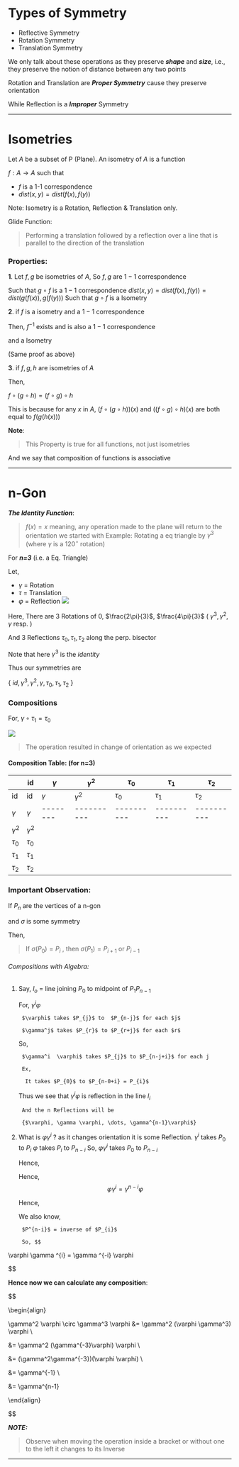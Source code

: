 
# Types of Symmetry

- Reflective Symmetry 
- Rotation  Symmetry
- Translation Symmetry

We only talk about these operations as they preserve ***shape***  and ***size***, i.e., they preserve the notion of distance between any two points

Rotation and Translation are ***Proper Symmetry*** cause they preserve orientation

While Reflection is a ***Improper*** Symmetry

----------------------------------

# Isometries

Let $A$ be a subset of P (Plane). An isometry of $A$ is a function 

$f: A  \to A$ such that 

- $f$ is a 1-1 correspondence
- $dist(x,y) = dist(f(x),f(y))$

Note: Isometry is a Rotation, Reflection & Translation only.

Glide Function: 

>Performing a translation followed by a reflection over a line that is parallel to the direction of the translation

### Properties:

**1**. Let $f,g$ be isometries of $A$, So $f,g$ are $1-1$ correspondence

   Such that $g \circ f$ is a $1-1$ correspondence 
   $dist(x,y) = dist(f(x),f(y)) =dist(g(f(x)),g(f(y)))$
   Such that $g\circ f$ is a Isometry

**2**. if $f$ is a isometry and a $1-1$ correspondence 

   Then, $f^{-1}$ exists and is also a $1-1$ correspondence 

   and a Isometry

   (Same proof as above)

**3**. if $f,g,h$ are isometries of $A$

   Then, 

   

   $f \circ (g \circ h) = (f\circ g)\circ h$

   

   This is because for any $x$ in $A$,  $(f \circ (g \circ h))(x)$ and $((f\circ g)\circ h)(x)$ are both equal to $f(g(h(x)))$ 

   

   **Note**: 

>This Property is true for all functions, not just isometries

   And we say that composition of functions is associative      

--------------------------
# n-Gon

***The Identity Function***:

> $f(x) = x$
> meaning, any operation made to the plane will return to the orientation we started with
> Example: Rotating a eq triangle by $\gamma^{3}$ (where $\gamma$ is a $120^{\circ}$ rotation)

For ***n=3*** (i.e. a Eq. Triangle)

Let,

- $\gamma$ = Rotation
- $\tau$ = Translation
- $\varphi$ = Reflection
![](https://i.imgur.com/DyzFrGs.png)

Here, There are 3 Rotations of $0$, $\frac{2\pi}{3}$, $\frac{4\pi}{3}$ ( $\gamma^3, \gamma^2, \gamma$ resp. )

And 3 Reflections $\tau_{0}, \tau_{1}, \tau_{2}$ along the perp. bisector

Note that here $\gamma^3$ is the *identity* 

Thus our symmetries are 

{ $id, \gamma^3, \gamma^2, \gamma, \tau_{0}, \tau_{1}, \tau_{2}$ }

### Compositions

For, $\gamma \circ \tau_{1} = \tau_{0}$ 

![](https://i.imgur.com/XxWKR4J.png)

> The operation resulted in change of orientation as we expected

#### Composition Table: (for n=3)

|                       | id         | $\gamma$ | $\gamma^2$ | $\tau_{0}$ | $\tau_{1}$ | $\tau_{2}$ |
| --------------------- | ---------- | -------- | ---------- | ---------- | ---------- | ---------- |
| id                    | id         | $\gamma$ | $\gamma^2$ | $\tau_{0}$ | $\tau_{1}$ | $\tau_{2}$ |
| $\gamma$              | $\gamma$   | -------- | ---------- | ---------- | ---------- | ---------- |
| $\gamma^2$            | $\gamma^2$ |          |            |            |            |            |
| $\tau_{0}$            | $\tau_{0}$ |          |            |            |            |            |
| $\tau_{1}$            | $\tau_{1}$ |          |            |            |            |            |
| $\tau_{2}$  |     $\tau_{2}$       |          |            |            |            |            |

### Important Observation:

If $P_{n}$ are the vertices of a n-gon

and $\sigma$ is some symmetry

Then, 

> If $\sigma(P_{0}) = P_{i}$ , then
> $\sigma(P_{1}) = P_{i+1}$  or  $P_{i-1}$

###### Compositions with Algebra:

1. Say, $l_{o}$ = line joining $P_{0}$ to midpoint of $P_{1} P_{n-1}$

	For, $\gamma^i  \varphi$ 

		$\varphi$ takes $P_{j}$ to  $P_{n-j}$ for each $j$

		$\gamma^j$ takes $P_{r}$ to $P_{r+j}$ for each $r$

	So,

		$\gamma^i  \varphi$ takes $P_{j}$ to $P_{n-j+i}$ for each j

		Ex,

		 It takes $P_{0}$ to $P_{n-0+i} = P_{i}$

	

	Thus we see that $\gamma^i  \varphi$  is reflection in the line $l_{i}$

		And the n Reflections will be 

		{$\varphi, \gamma \varphi, \dots, \gamma^{n-1}\varphi$}

2. What is $\varphi \gamma^i$ ?
    as it changes orientation it is some Reflection.
	    $\gamma^i$ takes $P_{0}$ to $P_{i}$ 
	    $\varphi$ takes $P_{i}$ to $P_{n-i}$
	    So, $\varphi \gamma^i$ takes $P_{0}$ to $P_{n-i}$
	

	Hence,

	Hence,  $$\varphi \gamma^i = \gamma^{n-i} \varphi$$

	Hence,

	We also know, 

		$P^{n-i}$ = inverse of $P_{i}$	

		So, $$

\varphi \gamma ^{i} = \gamma ^{-i} \varphi

$$

**Hence now we can calculate any composition**:

$$

\begin{align}

\gamma^2 \varphi \circ \gamma^3 \varphi &= \gamma^2 (\varphi \gamma^3) \varphi \\

&= \gamma^2 (\gamma^{-3}\varphi) \varphi \\

&= (\gamma^2\gamma^{-3})(\varphi \varphi) \\

&= \gamma^{-1} \\

&= \gamma^{n-1}

\end{align}

$$

***NOTE:***
> Observe when moving the operation inside a bracket or without one to the left it changes to its Inverse

-------------------
